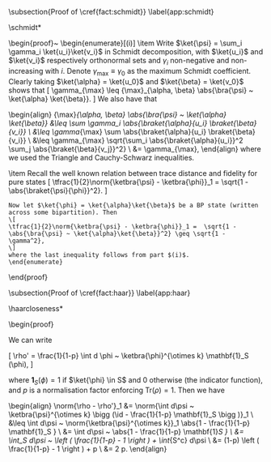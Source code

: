 \subsection{Proof of \cref{fact:schmidt}} \label{app:schmidt}

\schmidt*


\begin{proof}~
\begin{enumerate}[(i)]
    \item Write $\ket{\psi} = \sum_i \gamma_i \ket{u_i}\ket{v_i}$ in Schmidt decomposition, with $\ket{u_i}$ and $\ket{v_i}$ respectively orthonormal sets and $\gamma_i$ non-negative and non-increasing with $i$. Denote $\gamma_{\max} \equiv \gamma_0$ as the maximum Schmidt coefficient. Clearly taking $\ket{\alpha} = \ket{u_0}$ and $\ket{\beta} = \ket{v_0}$ shows that
\[
    \gamma_{\max} \leq {\max}_{\alpha, \beta} \abs{\bra{\psi} ~ \ket{\alpha} \ket{\beta}}.
\]
We also have that

\begin{align}
    {\max}_{\alpha, \beta} \abs{\bra{\psi} ~ \ket{\alpha} \ket{\beta}}  &\leq \sum \gamma_i \abs{\braket{\alpha}{u_i} \braket{\beta}{v_i}} \\
    &\leq \gamma_{\max}  \sum \abs{\braket{\alpha}{u_i} \braket{\beta}{v_i}} \\
    &\leq \gamma_{\max}  \sqrt{\sum_i \abs{\braket{\alpha}{u_i}}^2 \sum_j \abs{\braket{\beta}{v_j}}^2} \\
    &= \gamma_{\max},
\end{align}
where we used the Triangle and Cauchy-Schwarz inequalities.

\item 
Recall the well known relation between trace distance and fidelity for pure states
\[
    \tfrac{1}{2}\norm{\ketbra{\psi} - \ketbra{\phi}}_1 =  \sqrt{1 - \abs{\braket{\psi}{\phi}}^2}.
\]

    Now let $\ket{\phi} = \ket{\alpha}\ket{\beta}$ be a BP state (written across some bipartition). Then
    \[
    \tfrac{1}{2}\norm{\ketbra{\psi} - \ketbra{\phi}}_1 =  \sqrt{1 - \abs{\bra{\psi} ~ \ket{\alpha}\ket{\beta}}^2} \geq \sqrt{1 - \gamma^2},
    \]
    where the last inequality follows from part $(i)$.
    \end{enumerate}

\end{proof}

\subsection{Proof of \cref{fact:haar}} \label{app:haar} 

\haarcloseness*

\begin{proof}

We can write 

\[
\rho' = \frac{1}{1-p} \int d \phi ~ \ketbra{\phi}^{\otimes k} \mathbf{1}_S (\phi),
\]

where $\mathbf{1}_S (\phi) = 1$ if $\ket{\phi} \in S$ and $0$ otherwise (the indicator function), and $p$ is a normalisation factor enforcing $\text{Tr}(\rho)=1$. Then we have 

\begin{align}
    \norm{\rho - \rho'}_1 &= \norm{\int d\psi ~ \ketbra{\psi}^{\otimes k}  \bigg (\id  - \frac{1}{1-p} \mathbf{1}_S \bigg )}_1 \\
    &\leq \int d\psi ~ \norm{\ketbra{\psi}^{\otimes k}}_1  \abs{1  - \frac{1}{1-p} \mathbf{1}_S } \\
    &= \int d\psi ~ \abs{1  - \frac{1}{1-p} \mathbf{1}_S } \\
    &= \int_S d\psi ~ \left ( \frac{1}{1-p} - 1  \right ) + \int_{S^c} d\psi \\
    &= (1-p)  \left ( \frac{1}{1-p} - 1  \right ) + p \\
    &= 2 p.
\end{align}

